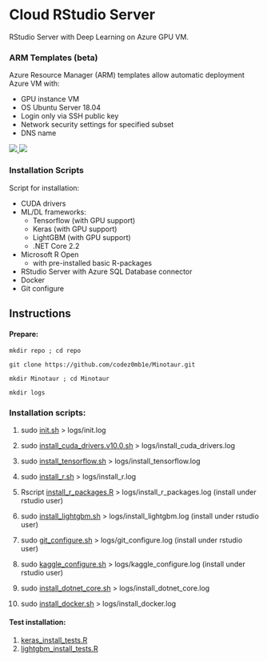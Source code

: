 
# Cloud RStudio Server
RStudio Server with Deep Learning on Azure GPU VM.


### ARM Templates (beta)
Azure Resource Manager (ARM) templates allow automatic deployment Azure VM with:
- GPU instance VM
- OS Ubuntu Server 18.04
- Login only via SSH public key
- Network security settings for specified subset
- DNS name

<a href="https://portal.azure.com/#create/Microsoft.Template/uri/https%3A%2F%2Fraw.githubusercontent.com%2Fcodez0mb1e%2FMinotaur%2Fmaster%2Fsource%2FARMs%2Frstudio-server--ubuntu%2Fazuredeploy.json" target="_blank">
    <img src="http://azuredeploy.net/deploybutton.png" />
</a>
<a href="http://armviz.io/#/?load=https%3A%2F%2Fraw.githubusercontent.com%2Fcodez0mb1e%2FMinotaur%2Fmaster%2Fsource%2FARMs%2Frstudio-server--ubuntu%2Fazuredeploy.json" target="_blank">
    <img src="http://armviz.io/visualizebutton.png"/>
</a>


### Installation Scripts

 Script for installation:
- CUDA drivers
- ML/DL frameworks:
  - Tensorflow (with GPU support)
  - Keras (with GPU support)
  - LightGBM (with GPU support)
  - .NET Core 2.2
- Microsoft R Open 
  - with pre-installed basic R-packages
- RStudio Server with Azure SQL Database connector
- Docker
- Git configure


## Instructions

#### Prepare:

`mkdir repo ; cd repo`

`git clone https://github.com/codez0mb1e/Minotaur.git`

`mkdir Minotaur ; cd Minotaur`

`mkdir logs`

### Installation scripts:

1. sudo [init.sh](/scripts/init.sh) > logs/init.log

1. sudo [install_cuda_drivers.v10.0.sh](/scripts/install_cuda_drivers.v10.0.sh) > logs/install_cuda_drivers.log

1. sudo [install_tensorflow.sh](/scripts/install_tensorflow.sh) > logs/install_tensorflow.log

1. sudo [install_r.sh](/scripts/install_r.sh) > logs/install_r.log

1. Rscript [install_r_packages.R](/scripts/install_r_packages.R) > logs/install_r_packages.log (install under rstudio user)

1. sudo [install_lightgbm.sh](/scripts/install_lightgbm.sh) > logs/install_lightgbm.log (install under rstudio user)

1. sudo [git_configure.sh](/scripts/git_configure.sh) > logs/git_configure.log (install under rstudio user)

1. sudo [kaggle_configure.sh](/scripts/kaggle_configure.sh) > logs/kaggle_configure.log (install under rstudio user)

1. sudo [install_dotnet_core.sh](/scripts/install_dotnet_core.sh) > logs/install_dotnet_core.log

1. sudo [install_docker.sh](/scripts/install_docker.sh) > logs/install_docker.log

#### Test installation:
1. [keras_install_tests.R](/tests/keras_install_tests.R)
1. [lightgbm_install_tests.R](/tests/lightgbm_install_tests.R)
